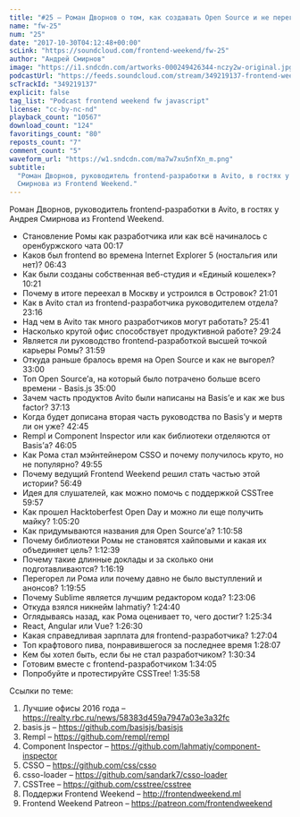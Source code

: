 ```yaml
---
title: "#25 – Роман Дворнов о том, как создавать Open Source и не перегореть"
name: "fw-25"
num: "25"
date: "2017-10-30T04:12:48+00:00"
scLink: "https://soundcloud.com/frontend-weekend/fw-25"
author: "Андрей Смирнов"
image: "https://i1.sndcdn.com/artworks-000249426344-nczy2w-original.jpg"
podcastUrl: "https://feeds.soundcloud.com/stream/349219137-frontend-weekend-fw-25.m4a"
scTrackId: "349219137"
explicit: false
tag_list: "Podcast frontend weekend fw javascript"
license: "cc-by-nc-nd"
playback_count: "10567"
download_count: "124"
favoritings_count: "80"
reposts_count: "7"
comment_count: "5"
waveform_url: "https://w1.sndcdn.com/ma7w7xu5nfXn_m.png"
subtitle:
  "Роман Дворнов, руководитель frontend-разработки в Avito, в гостях у Андрея
  Смирнова из Frontend Weekend."
---
```


Роман Дворнов, руководитель frontend-разработки в Avito, в гостях у Андрея
Смирнова из Frontend Weekend.

- Становление Ромы как разработчика или как всё начиналось с оренбуржского чата
  <timecode sec="17">00:17</timecode>
- Каков был frontend во времена Internet Explorer 5 (ностальгия или нет)?
  <timecode sec="403">06:43</timecode>
- Как были созданы собственная веб-студия и «Единый кошелек»?
  <timecode sec="621">10:21</timecode>
- Почему в итоге переехал в Москву и устроился в Островок?
  <timecode sec="1261">21:01</timecode>
- Как в Avito стал из frontend-разработчика руководителем отдела?
  <timecode sec="1396">23:16</timecode>
- Над чем в Avito так много разработчиков могут работать?
  <timecode sec="1541">25:41</timecode>
- Насколько крутой офис способствует продуктивной работе?
  <timecode sec="1764">29:24</timecode>
- Является ли руководство frontend-разработкой высшей точкой карьеры Ромы?
  <timecode sec="1919">31:59</timecode>
- Откуда раньше бралось время на Open Source и как не выгорел?
  <timecode sec="1980">33:00</timecode>
- Топ Open Source’а, на который было потрачено больше всего времени - Basis.js
  <timecode sec="2100">35:00</timecode>
- Зачем часть продуктов Avito были написаны на Basis’е и как же bus factor?
  <timecode sec="2233">37:13</timecode>
- Когда будет дописана вторая часть руководства по Basis’у и мертв ли он уже?
  <timecode sec="2565">42:45</timecode>
- Rempl и Component Inspector или как библиотеки отделяются от Basis’а?
  <timecode sec="2765">46:05</timecode>
- Как Рома стал мэйнтейнером CSSO и почему получилось круто, но не популярно?
  <timecode sec="2995">49:55</timecode>
- Почему ведущий Frontend Weekend решил стать частью этой истории?
  <timecode sec="3409">56:49</timecode>
- Идея для слушателей, как можно помочь с поддержкой CSSTree
  <timecode sec="3597">59:57</timecode>
- Как прошел Hacktoberfest Open Day и можно ли еще получить майку?
  <timecode sec="3920">1:05:20</timecode>
- Как придумываются названия для Open Source’а?
  <timecode sec="4258">1:10:58</timecode>
- Почему библиотеки Ромы не становятся хайповыми и какая их объединяет цель?
  <timecode sec="4359">1:12:39</timecode>
- Почему такие длинные доклады и за сколько они подготавливаются?
  <timecode sec="4579">1:16:19</timecode>
- Перегорел ли Рома или почему давно не было выступлений и анонсов?
  <timecode sec="4795">1:19:55</timecode>
- Почему Sublime является лучшим редактором кода?
  <timecode sec="4986">1:23:06</timecode>
- Откуда взялся никнейм lahmatiy? <timecode sec="5080">1:24:40</timecode>
- Оглядываясь назад, как Рома оценивает то, чего достиг?
  <timecode sec="5134">1:25:34</timecode>
- React, Angular или Vue? <timecode sec="5190">1:26:30</timecode>
- Какая справедливая зарплата для frontend-разработчика?
  <timecode sec="5224">1:27:04</timecode>
- Топ крафтового пива, понравившегося за последнее время
  <timecode sec="5287">1:28:07</timecode>
- Кем бы хотел быть, если бы не стал разработчиком?
  <timecode sec="5434">1:30:34</timecode>
- Готовим вместе с frontend-разработчиком
  <timecode sec="5645">1:34:05</timecode>
- Попробуйте и протестируйте CSSTree! <timecode sec="5758">1:35:58</timecode>

Ссылки по теме:

1. Лучшие офисы 2016 года –
   <https://realty.rbc.ru/news/58383d459a7947a03e3a32fc>
2. basis.js – <https://github.com/basisjs/basisjs>
3. Rempl – <https://github.com/rempl/rempl>
4. Component Inspector – <https://github.com/lahmatiy/component-inspector>
5. CSSO – <https://github.com/css/csso>
6. csso-loader – <https://github.com/sandark7/csso-loader>
7. CSSTree – <https://github.com/csstree/csstree>
8. Поддержи Frontend Weekend – <http://frontendweekend.ml>
9. Frontend Weekend Patreon – <https://patreon.com/frontendweekend>
